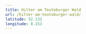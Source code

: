 ```yaml
---
title: Hilter am Teutoburger Wald
url: /hilter-am-teutoburger-wald/
latitude: 52.132
longitude: 8.153
---
```

